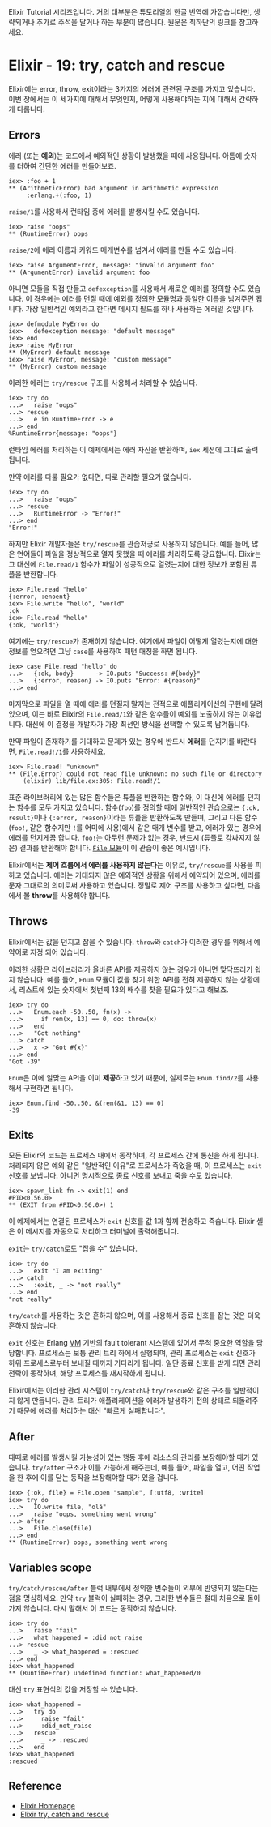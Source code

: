 Elixir Tutorial 시리즈입니다. 거의 대부분은 튜토리얼의 한글 번역에 가깝습니다만, 생략되거나 추가로 주석을 달거나 하는 부분이 많습니다. 원문은 최하단의 링크를 참고하세요.

# Elixir - 19: try, catch and rescue

Elixir에는 error, throw, exit이라는 3가지의 에러에 관련된 구조를 가지고 있습니다. 이번 장에서는 이 세가지에 대해서 무엇인지, 어떻게 사용해야하는 지에 대해서 간략하게 다룹니다.

## Errors

에러 (또는 **예외**)는 코드에서 예외적인 상황이 발생했을 때에 사용됩니다. 아톰에 숫자를 더하여 간단한 에러를 만들어보죠.

```iex
iex> :foo + 1
** (ArithmeticError) bad argument in arithmetic expression
     :erlang.+(:foo, 1)
```

`raise/1`를 사용해서 런타임 중에 에러를 발생시킬 수도 있습니다.

```iex
iex> raise "oops"
** (RuntimeError) oops
```

`raise/2`에 에러 이름과 키워드 매개변수를 넘겨서 에러를 만들 수도 있습니다.

```iex
iex> raise ArgumentError, message: "invalid argument foo"
** (ArgumentError) invalid argument foo
```

아니면 모듈을 직접 만들고 `defexception`를 사용해서 새로운 에러를 정의할 수도 있습니다. 이 경우에는 에러를 던질 때에 예외를 정의한 모듈명과 동일한 이름을 넘겨주면 됩니다. 가장 일반적인 예외라고 한다면 메시지 필드를 하나 사용하는 에러일 것입니다.

```iex
iex> defmodule MyError do
iex>   defexception message: "default message"
iex> end
iex> raise MyError
** (MyError) default message
iex> raise MyError, message: "custom message"
** (MyError) custom message
```

이러한 에러는 `try/rescue` 구조를 사용해서 처리할 수 있습니다.

```iex
iex> try do
...>   raise "oops"
...> rescue
...>   e in RuntimeError -> e
...> end
%RuntimeError{message: "oops"}
```

런타임 에러를 처리하는 이 예제에서는 에러 자신을 반환하며, `iex` 세션에 그대로 출력됩니다.

만약 에러를 다룰 필요가 없다면, 따로 관리할 필요가 없습니다.

```iex
iex> try do
...>   raise "oops"
...> rescue
...>   RuntimeError -> "Error!"
...> end
"Error!"
```

하지만 Elixir 개발자들은 `try/rescue`를 관습저긍로 사용하지 않습니다. 예를 들어, 많은 언어들이 파일을 정상적으로 열지 못했을 때 에러를 처리하도록 강요합니다. Elixir는 그 대신에 `File.read/1` 함수가 파일이 성공적으로 열렸는지에 대한 정보가 포함된 튜플을 반환합니다.

```iex
iex> File.read "hello"
{:error, :enoent}
iex> File.write "hello", "world"
:ok
iex> File.read "hello"
{:ok, "world"}
```

여기에는 `try/rescue`가 존재하지 않습니다. 여기에서 파일이 어떻게 열렸는지에 대한 정보를 얻으려면 그냥 `case`를 사용하여 패턴 매칭을 하면 됩니다.

```iex
iex> case File.read "hello" do
...>   {:ok, body}      -> IO.puts "Success: #{body}"
...>   {:error, reason} -> IO.puts "Error: #{reason}"
...> end
```

마지막으로 파일을 열 때에 에러를 던질지 말지는 전적으로 애플리케이션의 구현에 달려 있으며, 이는 바로 Elixir의 `File.read/1`와 같은 함수들이 예외를 노출하지 않는 이유입니다. 대신에 이 결정을 개발자가 가장 최선인 방식을 선택할 수 있도록 남겨둡니다.

만약 파일이 존재하기를 기대하고 문제가 있는 경우에 반드시 **에러**를 던지기를 바란다면, `File.read!/1`를 사용하세요.

```iex
iex> File.read! "unknown"
** (File.Error) could not read file unknown: no such file or directory
    (elixir) lib/file.ex:305: File.read!/1
```

표준 라이브러리에 있는 많은 함수들은 튜플을 반환하는 함수와, 이 대신에 에러를 던지는 함수를 모두 가지고 있습니다. 함수(`foo`)를 정의할 때에 일반적인 관습으로는 `{:ok, result}`이나 `{:error, reason}`이라는 튜플을 반환하도록 만들며, 그리고 다른 함수(`foo!`, 같은 함수지만 `!`를 어미에 사용)에서 같은 매개 변수를 받고, 에러가 있는 경우에 에러를 던지게끔 합니다. `foo!`는 아무런 문제가 없는 경우, 반드시 (튜플로 감싸지지 않은) 결과를 반환해야 합니다. [`File` 모듈](http://elixir-lang.org/docs/stable/elixir/File.html)이 이 관습이 좋은 예시입니다.

Elixir에서는 **제어 흐름에서 에러를 사용하지 않는다**는 이유로, `try/rescue`를 사용을 피하고 있습니다. 에러는 기대되지 않은 예외적인 상황을 위해서 예약되어 있으며, 에러를 문자 그대로의 의미로써 사용하고 있습니다. 정말로 제어 구조를 사용하고 싶다면, 다음에서 볼 **throw**를 사용해야 합니다.

## Throws

Elixir에서는 값을 던지고 잡을 수 있습니다. `throw`와 `catch`가 이러한 경우를 위해서 예약어로 지정 되어 있습니다.

이러한 상황은 라이브러리가 올바른 API를 제공하지 않는 경우가 아니면 맞닥뜨리기 쉽지 않습니다. 예를 들어, `Enum` 모듈이 값을 찾기 위한 API를 전혀 제공하지 않는 상황에서, 리스트에 있는 숫자에서 첫번째 13의 배수를 찾을 필요가 있다고 해보죠.

```iex
iex> try do
...>   Enum.each -50..50, fn(x) ->
...>     if rem(x, 13) == 0, do: throw(x)
...>   end
...>   "Got nothing"
...> catch
...>   x -> "Got #{x}"
...> end
"Got -39"
```

`Enum`은 이에 알맞는 API을 이미 **제공**하고 있기 때문에, 실제로는 `Enum.find/2`를 사용해서 구현하면 됩니다.

```iex
iex> Enum.find -50..50, &(rem(&1, 13) == 0)
-39
```

## Exits

모든 Elixir의 코드는 프로세스 내에서 동작하며, 각 프로세스 간에 통신을 하게 됩니다. 처리되지 않은 예외 같은 "일반적인 이유"로 프로세스가 죽었을 때, 이 프로세스는 `exit` 신호를 보냅니다. 아니면 명시적으로 종료 신호를 보내고 죽을 수도 있습니다.

```iex
iex> spawn_link fn -> exit(1) end
#PID<0.56.0>
** (EXIT from #PID<0.56.0>) 1
```

이 예제에서는 연결된 프로세스가 `exit` 신호를 값 1과 함께 전송하고 죽습니다. Elixir 셸은 이 메시지를 자동으로 처리하고 터미널에 출력해줍니다.

`exit`는 `try/catch`로도 "잡을 수" 있습니다.

```iex
iex> try do
...>   exit "I am exiting"
...> catch
...>   :exit, _ -> "not really"
...> end
"not really"
```

`try/catch`를 사용하는 것은 흔하지 않으며, 이를 사용해서 종료 신호를 잡는 것은 더욱 흔하지 않습니다.

`exit` 신호는 Erlang <abbr title="Virtual Machine">VM</abbr> 기반의 fault tolerant 시스템에 있어서 무척 중요한 역할을 담당합니다. 프로세스는 보통 관리 트리 하에서 실행되며, 관리 프로세스는 `exit` 신호가 하위 프로세스로부터 보내질 때까지 기다리게 됩니다. 일단 종료 신호를 받게 되면 관리 전략이 동작하며, 해당 프로세스를 재시작하게 됩니다.

Elixir에서는 이러한 관리 시스템이 `try/catch`나 `try/rescue`와 같은 구조를 일반적이지 않게 만듭니다. 관리 트리가 애플리케이션을 에러가 발생하기 전의 상태로 되돌려주기 때문에 에러를 처리하는 대신 "빠르게 실패합니다".

## After

때때로 에러를 발생시킬 가능성이 있는 행동 후에 리소스의 관리를 보장해야할 때가 있습니다. `try/after` 구조가 이를 가능하게 해주는데, 예를 들어, 파일을 열고, 어떤 작업을 한 후에 이를 닫는 동작을 보장해야할 때가 있을 겁니다.

```iex
iex> {:ok, file} = File.open "sample", [:utf8, :write]
iex> try do
...>   IO.write file, "olá"
...>   raise "oops, something went wrong"
...> after
...>   File.close(file)
...> end
** (RuntimeError) oops, something went wrong
```

## Variables scope

`try/catch/rescue/after` 블럭 내부에서 정의한 변수들이 외부에 반영되지 않는다는 점을 명심하세요. 만약 `try` 블럭이 실패하는 경우, 그러한 변수들은 절대 처음으로 돌아가지 않습니다. 다시 말해서 이 코드는 동작하지 않습니다.

```iex
iex> try do
...>   raise "fail"
...>   what_happened = :did_not_raise
...> rescue
...>   _ -> what_happened = :rescued
...> end
iex> what_happened
** (RuntimeError) undefined function: what_happened/0
```

대신 `try` 표현식의 값을 저장할 수 있습니다.

```iex
iex> what_happened =
...>   try do
...>     raise "fail"
...>     :did_not_raise
...>   rescue
...>     _ -> :rescued
...>   end
iex> what_happened
:rescued
```

## Reference
 * [Elixir Homepage](http://elixir-lang.org)
 * [Elixir try, catch and rescue](http://elixir-lang.org/getting-started/try-catch-and-rescue.html)
